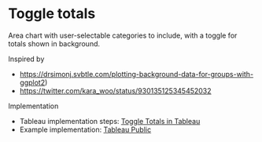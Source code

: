 # Toggle totals

Area chart with user-selectable categories to include, with a toggle for totals shown in background.

Inspired by 
- https://drsimonj.svbtle.com/plotting-background-data-for-groups-with-ggplot2)
- https://twitter.com/kara_woo/status/930135125345452032

Implementation

- Tableau implementation steps: [Toggle Totals in Tableau](toggle_totals_tableau_steps.md)
- Example implementation: [Tableau Public]()

